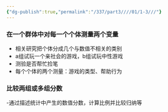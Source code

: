 ```yaml
---
{"dg-publish":true,"permalink":"/337/part3////01/1-3///"}
---
```


### 在一个群体中对每一个个体测量两个变量
- 相关研究把个体分成几个与数值不相关的类别
- a组试玩一个亲社会的游戏，b组试玩中性游戏
- 测验是否帮忙捡笔
- 每个个体的两个测量：游戏的类型、帮助行为
### 比较两组或多组分数
-通过描述统计中产生的数值分数，计算比例并比较归纳等